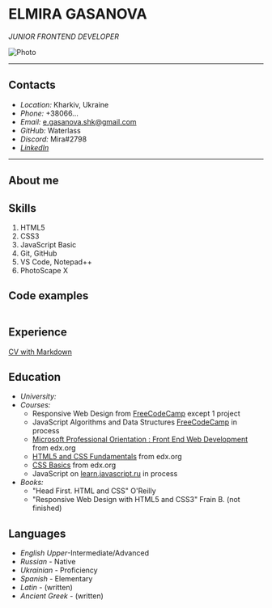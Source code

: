 # ELMIRA GASANOVA #
*JUNIOR FRONTEND DEVELOPER*

![Photo](https://user-images.githubusercontent.com/43781679/147974788-4767e90e-36a1-4b6f-bae5-8e51ceec5892.jpg)


-----
## Contacts
* *Location:* Kharkiv, Ukraine
* *Phone:* +38066...
* *Email:* e.gasanova.shk@gmail.com
* *GitHub:* Waterlass
* *Discord:* Mira#2798
* *[LinkedIn](https://www.linkedin.com/in/elmira-gasanova-4b5913218/)*
-----
## About me
## Skills
1. HTML5
2. CSS3
3. JavaScript Basic
4. Git, GitHub
5. VS Code, Notepad++
6. PhotoScape X
## Code examples
 ```
 
 ```
## Experience
[CV with Markdown](https://github.com/Waterlass/rsschool-cv/blob/gh-pages/cv.md)
## Education
* *University:*
* *Courses:*
  + Responsive Web Design from [FreeCodeCamp](https://www.freecodecamp.org/learn/responsive-web-design/) except 1 project
  + JavaScript Algorithms and Data Structures [FreeCodeCamp](https://www.freecodecamp.org/learn/javascript-algorithms-and-data-structures/) in process
  + [Microsoft Professional Orientation : Front End Web Development](https://learning.edx.org/course/course-v1:Microsoft+DEV237x+3T2018/home) from edx.org
  + [HTML5 and CSS Fundamentals](https://learning.edx.org/course/course-v1:W3Cx+HTML5.0x+2T2018/home) from edx.org
  + [CSS Basics](https://learning.edx.org/course/course-v1:W3Cx+CSS.0x+3T2017/home) from edx.org
  + JavaScript on [learn.javascript.ru](https://learn.javascript.ru/) in process
* *Books:*
  + "Head First. HTML and CSS" O'Reilly
  + "Responsive Web Design with HTML5 and CSS3" Frain B. (not finished)
## Languages
* *English Upper*-Intermediate/Advanced
* *Russian* - Native
* *Ukrainian* - Proficiency
* *Spanish* - Elementary
* *Latin* - (written)
* *Ancient Greek* - (written)
